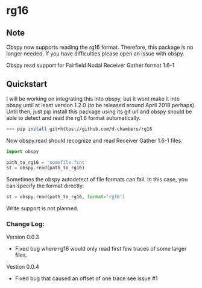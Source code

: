 # rg16

Note
----
Obspy now supports reading the rg16 format. Therefore, this package is no longer needed.
If you have difficulties please open an issue with obspy.

Obspy read support for Fairfield Nodal Receiver Gather format 1.6-1

Quickstart
---------

I will be working on integrating this into obspy, but it wont make it into obspy
until at least version 1.2.0 (to be released around April 2018 perhaps).
Until then, just pip install this package using its git url
and obspy should be able to detect and read the rg1.6 format automatically.

```bash
>>> pip install git+https://github.com/d-chambers/rg16
```

Now obspy.read should recognize and read Receiver Gather 1.6-1 files.

```python
import obspy

path_to_rg16 = 'somefile.fcnt'
st = obspy.read(path_to_rg16)
```

Sometimes the obspy autodetect of file formats can fail. In this case, you can specify the format directly:

```python
st = obspy.read(path_to_rg16, format='rg16')
```

Write support is not planned.

### Change Log:


Version 0.0.3
* Fixed bug where rg16 would only read first few traces of some larger files.

Vestion 0.0.4
* Fixed bug that caused an offset of one trace see issue #1
